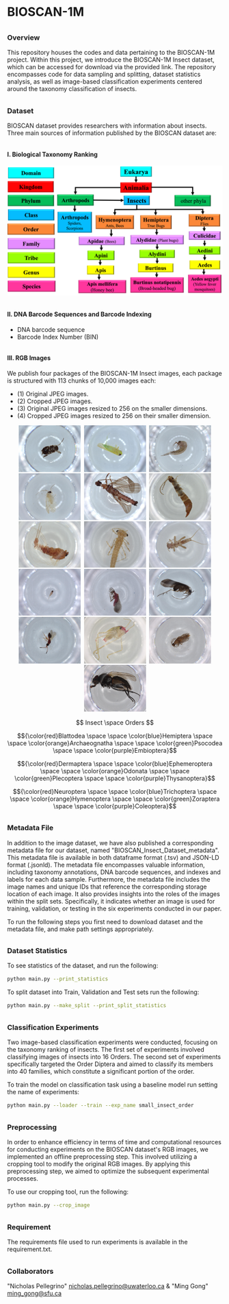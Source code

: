 # BIOSCAN-1M

###### <h3> Overview
This repository houses the codes and data pertaining to the BIOSCAN-1M project. 
Within this project, we introduce the BIOSCAN-1M Insect dataset, which can be accessed 
for download via the provided link. The repository encompasses code for data sampling and splitting, 
dataset statistics analysis, as well as image-based classification experiments centered around 
the taxonomy classification of insects. 
 
###### <h3> Dataset
BIOSCAN dataset provides researchers with information about insects. 
Three main sources of information published by the BIOSCAN dataset are: 

###### <h4> I. Biological Taxonomy Ranking 

![My Image](dataset/bioscan_images/taxonomy.png "Biological Taxonomy Ranking")

###### <h4> II. DNA Barcode Sequences and Barcode Indexing

* DNA barcode sequence
* Barcode Index Number (BIN)

###### <h4> III. RGB Images 

We publish four packages of the BIOSCAN-1M Insect images, 
each package is structured with 113 chunks of 10,000 images each:
- (1) Original JPEG images.
- (2) Cropped JPEG images.
- (3) Original JPEG images resized to 256 on the smaller dimensions.
- (4) Cropped JPEG images resized to 256 on their smaller dimension.

 <p align="middle">
  <img src="dataset/bioscan_images/3995976_Blattodea.jpg"       alt="Blattodea"     title="Blattodea" width="145" hspace="2"/>
  <img src="dataset/bioscan_images/4049775_Hemiptera.jpg"       alt="Hemiptera"     title="Hemiptera" width="145" hspace="2"/>
  <img src="dataset/bioscan_images/4079301_Archaeognatha.jpg"   alt="Archaeognatha" title="Archaeognatha" width="145" hspace="2"/>
  <img src="dataset/bioscan_images/4079804_Psocodea.jpg"        alt="Psocodea"      title="Psocodea" width="145" hspace="2"/>
  <img src="dataset/bioscan_images/4091453_Embioptera.jpg"      alt="Embioptera"    title="Embioptera" width="145" hspace="2"/>
  <img src="dataset/bioscan_images/4273164_Dermaptera.jpg"      alt="Dermaptera"    title="Dermaptera" width="145" hspace="2"/>
  <img src="dataset/bioscan_images/4279962_Ephemeroptera.jpg"   alt="Ephemeroptera" title="Ephemeroptera" width="145" hspace="2"/>
  <img src="dataset/bioscan_images/4284053_Odonata.jpg"         alt="Odonata"       title="Odonata" width="145" hspace="2"/>
  <img src="dataset/bioscan_images/4285466_Plecoptera.jpg"      alt="Plecoptera"    title="Plecoptera" width="145" hspace="2"/>
  <img src="dataset/bioscan_images/5071176_Thysanoptera.jpg"    alt="Thysanoptera"  title="Thysanoptera" width="145" hspace="2"/>
  <img src="dataset/bioscan_images/5131549_Neuroptera.jpg"      alt="Neuroptera"    title="Neuroptera" width="145" hspace="2"/>
  <img src="dataset/bioscan_images/5154627_Trichoptera.jpg"     alt="Trichoptera"   title="Trichoptera" width="145" hspace="2"/>
  <img src="dataset/bioscan_images/5189695_Hymenoptera.jpg"     alt="Hymenoptera"   title="Hymenoptera" width="145" hspace="2"/>
  <img src="dataset/bioscan_images/5321820_Orthoptera.jpg"      alt="Orthoptera"    title="Orthoptera" width="145" hspace="2"/>
  <img src="dataset/bioscan_images/5580278_Coleoptera.jpg"      alt="Coleoptera"    title="Coleoptera" width="145" hspace="2"/>
  <img src="dataset/bioscan_images/BIOUG71614-E03_Diptera.jpg"  alt="Diptera"       title="Diptera" width="145" hspace="2"/>
</p>

<p align="middle">  $$ Insect \space Orders $$ </p>

$${\color{red}Blattodea \space \space \color{blue}Hemiptera \space \space \color{orange}Archaeognatha \space  \space \color{green}Psocodea \space \space \color{purple}Embioptera}$$

$${\color{red}Dermaptera \space \space \color{blue}Ephemeroptera \space \space \color{orange}Odonata \space \space \color{green}Plecoptera \space \space \color{purple}Thysanoptera}$$
  
$${\color{red}Neuroptera \space \space \color{blue}Trichoptera \space \space \color{orange}Hymenoptera \space \space \color{green}Zoraptera \space \space \color{purple}Coleoptera}$$

###### <h3> Metadata File
In addition to the image dataset, we have also published a corresponding metadata file for our dataset, 
named "BIOSCAN_Insect_Dataset_metadata". This metadata file is available in both dataframe format (.tsv) 
and JSON-LD format (.jsonld). 
The metadata file encompasses valuable information, including taxonomy annotations, DNA barcode sequences, 
and indexes and labels for each data sample. Furthermore, the metadata file includes the image names and unique IDs 
that reference the corresponding storage location of each image. It also provides insights into the roles of the 
images within the split sets. Specifically, it indicates whether an image is used for training, validation, or 
testing in the six experiments conducted in our paper. 

To run the following steps you first need to download dataset and the metadata file, 
and make path settings appropriately.

###### <h3> Dataset Statistics
To see statistics of the dataset, and run the following:
```bash
python main.py --print_statistics 
``` 
 
To split dataset into Train, Validation and Test sets run the following:
```bash
python main.py --make_split --print_split_statistics
``` 
 
###### <h3> Classification Experiments
Two image-based classification experiments were conducted, focusing on the taxonomy ranking of insects. 
The first set of experiments involved classifying images of insects into 16 Orders. 
The second set of experiments specifically targeted the Order Diptera and 
aimed to classify its members into 40 families, which constitute a significant portion of the order.

To train the model on classification task using a baseline model run setting the name of experiments:
```bash
python main.py --loader --train --exp_name small_insect_order
``` 

###### <h3> Preprocessing
In order to enhance efficiency in terms of time and computational resources for conducting experiments 
on the BIOSCAN dataset's RGB images, we implemented an offline preprocessing step. This involved utilizing 
a cropping tool to modify the original RGB images. 
By applying this preprocessing step, we aimed to optimize the subsequent experimental processes.


To use our cropping tool, run the following:


```bash
python main.py --crop_image
``` 


###### <h3> Requirement 
The requirements file used to run experiments is available in the requirement.txt.
  
###### <h3> Collaborators
"Nicholas Pellegrino" <nicholas.pellegrino@uwaterloo.ca> & "Ming Gong" <ming_gong@sfu.ca>  

 

 

 

